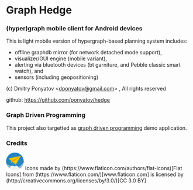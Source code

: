# Graph Hedge
### (hyper)graph mobile client for Android devices

This is light mobile version of hypergraph-based planning system includes:

- offline graphdb mirror (for network detached mode support),
- visualizer/GUI engine (mobile variant),
- alerting via bluetooth devices (bt garniture, and Pebble classic smart watch), and 
- sensors (including geopositioning)

(c) Dmitry Ponyatov <<dponyatov@gmail.com>> , All rights reserved

github: https://github.com/ponyatov/hedge

### Graph Driven Programming

This project also targetted as [graph driven programming](https://docs.google.com/document/d/14VSoJ_uBVbhW9srTX11bw1-IfgROxWR6jvNRmVUO-ww/edit#heading=h.o9fkoxv5e1wo) demo application.

### Credits

<img src="icon/paper-plane.svg" width="48">
Icons made by (https://www.flaticon.com/authors/flat-icons)[Flat Icons]
from (https://www.flaticon.com/)[www.flaticon.com]
is licensed by (http://creativecommons.org/licenses/by/3.0/)[CC 3.0 BY]

